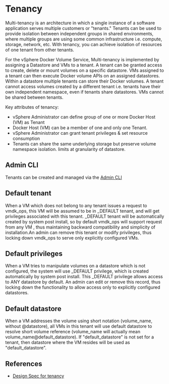 # Tenancy

Multi-tenancy is an architecture in which a single instance of a software application serves multiple customers or "tenants." Tenants can be used to provide isolation between independent groups in shared environments, where multiple groups are using some common infrastructure i.e. compute, storage, network, etc. With tenancy, you can achieve isolation of resources of one tenant from other tenants. 

For the vSphere Docker Volume Service, Multi-tenancy is implemented by assigning a Datastore and VMs to a tenant.  A tenant can be granted access to create, delete or mount volumes on a specific datastore. VMs assigned to a tenant can then execute Docker volume APIs on an assigned datastores. Within a datastore multiple tenants can store their Docker volumes. A tenant cannot access volumes created by a different tenant i.e. tenants have their own independent namespace, even if tenants share datastores. VMs cannot be shared between tenants.

Key attributes of tenancy:

- vSphere Administrator can define group of one or more Docker Host (VM) as
Tenant
- Docker Host (VM) can be a member of one and only one Tenant.
- vSphere Administrator can grant tenant privileges & set resource consumption
- Tenants can share the same underlying storage but preserve volume namespace isolation. 
limits at granularity of datastore.

## Admin CLI

Tenants can be created and managed via the [Admin CLI](/user-guide/admin-cli/#tenant)

## Default tenant
When a VM which does not belong to any tenant issues a request to vmdk_ops, this VM will be assumed to be in _DEFAULT tenant, and will get privileges 
associated with this tenant. \_DEFAULT tenant will be automatically created by system post install, so by default vmdk_ops will support request from 
any VM , thus maintaining backward compatibility and simplicity of installation.An admin can remove this tenant or modify privileges, thus locking 
down vmdk_ops to serve only explicitly configured VMs.

## Default privileges
When a VM tries to manipulate volumes on a datastore which is not configured,  the system will use _DEFAULT privilege, which is created automatically 
by system post install. This _DEFAULT privilege allows access to ANY datastore by default. An admin can edit or remove this record, thus locking down 
the functionality to allow access only to explicitly configured datastores. 

## Default datastore
When a VM addresses the volume using short notation (volume_name, without @datastore), all VMs in this tenant will use default datastore to resolve short volume reference (volume_name will actually mean volume_name@default_datastore).
If "default_datastore" is not set for a tenant, then datastore where the VM resides will be used as "default_datastore".

## References

- [Design Spec for tenancy](https://github.com/vmware/docker-volume-vsphere/blob/master/docs/misc/docker-volume-auth-proposal.v1_2.md)
